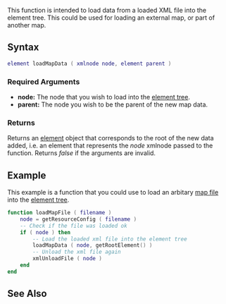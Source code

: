 This function is intended to load data from a loaded XML file into the element tree. This could be used for loading an external map, or part of another map.

Syntax
------

``` lua
element loadMapData ( xmlnode node, element parent )  
```

### Required Arguments

-   **node:** The node that you wish to load into the [element tree](/docs/element_tree.md "wikilink").
-   **parent:** The node you wish to be the parent of the new map data.

### Returns

Returns an [element](/docs/element.md "wikilink") object that corresponds to the root of the new data added, i.e. an element that represents the *node* xmlnode passed to the function. Returns *false* if the arguments are invalid.

Example
-------

This example is a function that you could use to load an arbitary [map file](/docs/Map_Files.md "wikilink") into the [element tree](/element_tree.md "wikilink").

``` lua
function loadMapFile ( filename )
    node = getResourceConfig ( filename )
    -- Check if the file was loaded ok
    if ( node ) then
        -- Load the loaded xml file into the element tree
        loadMapData ( node, getRootElement() )
        -- Unload the xml file again
        xmlUnloadFile ( node )
    end
end
```

See Also
--------
